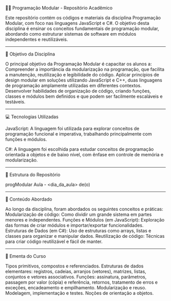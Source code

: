 🧑‍💻 Programação Modular - Repositório Acadêmico

  Este repositório contém os códigos e materiais da disciplina Programação Modular, 
  com foco nas linguagens JavaScript e C#. O objetivo desta disciplina é 
  ensinar os conceitos fundamentais de programação modular, abordando como estruturar 
  sistemas de software em módulos independentes e reutilizáveis.

__________________________________________________________________________________________________________________________________________________________

🎯 Objetivo da Disciplina

  O principal objetivo da Programação Modular é capacitar os alunos a:
  Compreender a importância da modularização na programação, que facilita a manutenção, reutilização e legibilidade do código.
  Aplicar princípios de design modular em soluções utilizando JavaScript e C++, duas linguagens de programação amplamente utilizadas em diferentes contextos.
  Desenvolver habilidades de organização de código, criando funções, classes e módulos bem definidos e que podem ser facilmente escaláveis e testáveis.

__________________________________________________________________________________________________________________________________________________________

💻 Tecnologias Utilizadas

  JavaScript: A linguagem foi utilizada para explorar conceitos de programação funcional e imperativa, trabalhando principalmente com funções e módulos.
  
  C#: A linguagem foi escolhida para estudar conceitos de programação orientada a objetos e de baixo nível, com ênfase em controle de memória e modularização.

__________________________________________________________________________________________________________________________________________________________

📂 Estrutura do Repositório

  progModular Aula - <dia_da_aula> de(o) </mes>

__________________________________________________________________________________________________________________________________________________________

📘 Conteúdo Abordado

  Ao longo da disciplina, foram abordados os seguintes conceitos e práticas:
  Modularização de código: Como dividir um grande sistema em partes menores e independentes.
  Funções e Módulos (em JavaScript): Exploração das formas de criar módulos e importar/exportar funcionalidades.
  Estruturas de Dados (em C#): Uso de estruturas como arrays, listas e classes para organizar e manipular dados.
  Reutilização de código: Técnicas para criar código reutilizável e fácil de manter.

__________________________________________________________________________________________________________________________________________________________

📝 Ementa do Curso

  Tipos primitivos, compostos e referenciados. Estruturas de dados elementares: registros, cadeias, arranjos (vetores), 
  matrizes, listas, conjuntos e vetores associativos. Funções: assinatura, parâmetros, passagem por valor (cópia) e referência, retornos, 
  tratamento de erros e exceções, encadeamento e empilhamento. Modularização e reuso. Modelagem, implementação e testes. 
  Noções de orientação a objetos.
  
